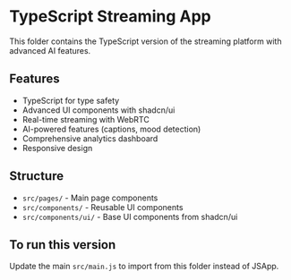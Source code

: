 
# TypeScript Streaming App

This folder contains the TypeScript version of the streaming platform with advanced AI features.

## Features
- TypeScript for type safety
- Advanced UI components with shadcn/ui
- Real-time streaming with WebRTC
- AI-powered features (captions, mood detection)
- Comprehensive analytics dashboard
- Responsive design

## Structure
- `src/pages/` - Main page components
- `src/components/` - Reusable UI components
- `src/components/ui/` - Base UI components from shadcn/ui

## To run this version
Update the main `src/main.js` to import from this folder instead of JSApp.
